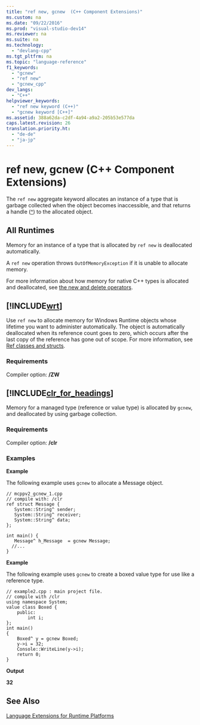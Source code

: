 ```yaml
---
title: "ref new, gcnew  (C++ Component Extensions)"
ms.custom: na
ms.date: "09/22/2016"
ms.prod: "visual-studio-dev14"
ms.reviewer: na
ms.suite: na
ms.technology: 
  - "devlang-cpp"
ms.tgt_pltfrm: na
ms.topic: "language-reference"
f1_keywords: 
  - "gcnew"
  - "ref new"
  - "gcnew_cpp"
dev_langs: 
  - "C++"
helpviewer_keywords: 
  - "ref new keyword (C++)"
  - "gcnew keyword [C++]"
ms.assetid: 388a62da-c2df-4a94-a9a2-205b53e577da
caps.latest.revision: 26
translation.priority.ht: 
  - "de-de"
  - "ja-jp"
---
```

# ref new, gcnew  (C++ Component Extensions)
The `ref new` aggregate keyword allocates an instance of a type that is garbage collected when the object becomes inaccessible, and that returns a handle ([^](../VS_csharp/handle-to-object-operator--^----c---component-extensions-.md)) to the allocated object.  
  
## All Runtimes  
 Memory for an instance of a type that is allocated by `ref new` is deallocated automatically.  
  
 A `ref new` operation throws `OutOfMemoryException` if it is unable to allocate memory.  
  
 For more information about how memory for native C++ types is allocated and deallocated, see [the new and delete operators](../VS_csharp/new-and-delete-operators.md).  
  
## [!INCLUDE[wrt](../VS_csharp/includes/wrt_md.md)]  
 Use `ref new` to allocate memory for Windows Runtime objects whose lifetime you want to administer automatically. The object is automatically deallocated when its reference count goes to zero, which occurs after the last copy of the reference has gone out of scope. For more information, see [Ref classes and structs](http://msdn.microsoft.com/library/windows/apps/hh699870.aspx).  
  
### Requirements  
 Compiler option: **/ZW**  
  
## [!INCLUDE[clr_for_headings](../VS_csharp/includes/clr_for_headings_md.md)]  
 Memory for a managed type (reference or value type) is allocated by `gcnew`, and deallocated by using garbage collection.  
  
### Requirements  
 Compiler option: **/clr**  
  
### Examples  
 **Example**  
  
 The following example uses `gcnew` to allocate a Message object.  
  
```  
// mcppv2_gcnew_1.cpp  
// compile with: /clr  
ref struct Message {  
   System::String^ sender;  
   System::String^ receiver;  
   System::String^ data;  
};  
  
int main() {  
   Message^ h_Message  = gcnew Message;  
  //...  
}  
```  
  
 **Example**  
  
 The following example uses `gcnew` to create a boxed value type for use like a reference type.  
  
```  
// example2.cpp : main project file.  
// compile with /clr  
using namespace System;  
value class Boxed {  
    public:  
        int i;  
};  
int main()  
{  
    Boxed^ y = gcnew Boxed;  
    y->i = 32;  
    Console::WriteLine(y->i);  
    return 0;  
}  
```  
  
 **Output**  
  
 **32**   
## See Also  
 [Language Extensions for Runtime Platforms](../VS_csharp/component-extensions-for-runtime-platforms.md)